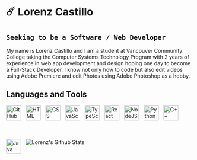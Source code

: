 # ☄️ Lorenz Castillo

## **`Seeking to be a Software / Web Developer`**

My name is Lorenz Castillo and I am a student at Vancouver Community College taking the Computer Systems Technology Program with 2 years of experience in web app development and design hoping one day to become a Full-Stack Developer. I know not only how to code but also edit videos using Adobe Premiere and edit Photos using Adobe Photoshop as a hobby.

## **Languages and Tools**

<img align="left" alt="GitHub" width="40px" style="padding-right:10px; padding-bottom:50px;" src="https://cdn.jsdelivr.net/gh/devicons/devicon/icons/github/github-original.svg" />

<img align="left" alt="HTML" width="40px" style="padding-right:10px; padding-bottom:50px;" src="https://cdn.jsdelivr.net/gh/devicons/devicon/icons/html5/html5-plain.svg" />

<img align="left" alt="CSS" width="40px" style="padding-right:10px; padding-bottom:50px;" src="https://cdn.jsdelivr.net/gh/devicons/devicon/icons/css3/css3-plain.svg" />

<img align="left" alt="JavaScript" width="40px" style="padding-right:10px; padding-bottom:50px;" src="https://cdn.jsdelivr.net/gh/devicons/devicon/icons/javascript/javascript-plain.svg" />

<img align="left" alt="TypeScript" width="40px" style="padding-right:10px; padding-bottom:50px;" src="https://cdn.jsdelivr.net/gh/devicons/devicon/icons/typescript/typescript-plain.svg" />

<img align="left" alt="React" width="40px" style="padding-right:10px; padding-bottom:50px;" src="https://cdn.jsdelivr.net/gh/devicons/devicon/icons/react/react-original.svg" />

<img align="left" alt="NodeJS" width="40px" style="padding-right:10px; padding-bottom:50px;" src="https://cdn.jsdelivr.net/gh/devicons/devicon/icons/nodejs/nodejs-original.svg" />

<img align="left" alt="Python" width="40px" style="padding-right:10px; padding-bottom:50px;" src="https://cdn.jsdelivr.net/gh/devicons/devicon/icons/python/python-plain.svg" />

<img align="left" alt="C++" width="40px" style="padding-right:10px; padding-bottom:50px;" src="https://cdn.jsdelivr.net/gh/devicons/devicon/icons/cplusplus/cplusplus-line.svg" />

<img align="left" alt="Java" width="40px" style="padding-right:10px; padding-bottom:50px;" src="https://cdn.jsdelivr.net/gh/devicons/devicon/icons/java/java-original.svg"/>

![Lorenz's Github Stats](https://github-readme-stats.vercel.app/api?username=lorenzcastillo&rank_icon=github&hide=stars,contribs,issues&show=reviews&show_icons=true&theme=dracula)

<!--
**LorenzCastillo/LorenzCastillo** is a ✨ _special_ ✨ repository because its `README.md` (this file) appears on your GitHub profile.

Here are some ideas to get you started:

- 🔭 I’m currently working on ...
- 🌱 I’m currently learning ...
- 👯 I’m looking to collaborate on ...
- 🤔 I’m looking for help with ...
- 💬 Ask me about ...
- 📫 How to reach me: ...
- 😄 Pronouns: ...
- ⚡ Fun fact: ...
-->
